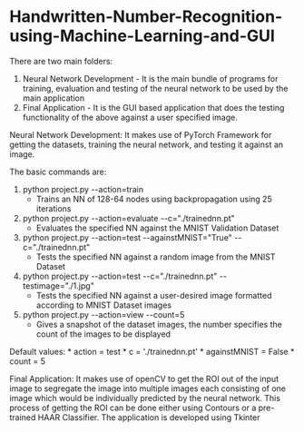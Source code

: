 # Handwritten-Number-Recognition-using-Machine-Learning-and-GUI

There are two main folders:
  1. Neural Network Development - It is the main bundle of programs for training, evaluation and testing of the neural network to be used by the main application
  2. Final Application - It is the GUI based application that does the testing functionality of the above against a user specified image.

Neural Network Development: It makes use of PyTorch Framework for getting the datasets, training the neural network, and testing it against an image.

The basic commands are:
1. python project.py --action=train                    
	* Trains an NN of 128-64 nodes using backpropagation using 25 iterations
2. python project.py --action=evaluate --c="./trainednn.pt"
	* Evaluates the specified NN against the MNIST Validation Dataset
3. python project.py --action=test	--againstMNIST="True" --c="./trainednn.pt"
	* Tests the specified NN against a random image from the MNIST Dataset
4. python project.py --action=test --c="./trainednn.pt" --testimage="./1.jpg"
	* Tests the specified NN against a  user-desired image formatted according to MNIST Dataset images
5. python project.py --action=view --count=5
	* Gives a snapshot of the dataset images, the number specifies the count of the images to be displayed

Default values:
	* action = test
	* c = './trainednn.pt'
	* againstMNIST = False
	* count = 5

Final Application: It makes use of openCV to get the ROI out of the input image to segregate the image into multiple images each consisting of one image which would be individually predicted by the neural network. This process of getting the ROI can be done either using Contours or a pre-trained HAAR Classifier. The application is developed using Tkinter
